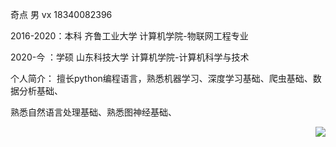 奇点 男 vx 18340082396

2016-2020：本科 齐鲁工业大学 计算机学院-物联网工程专业

2020-今  ：学硕 山东科技大学 计算机学院-计算机科学与技术

个人简介：
擅长python编程语言，熟悉机器学习、深度学习基础、爬虫基础、数据分析基础、

熟悉自然语言处理基础、熟悉图神经基础、

 
<a href="https://github.com/wangsrGit119">
  <img align="right" src="https://cdn.jsdelivr.net/gh/wangsrGit119/wangsr-image-bucket/img-article/photo-1596492784531-6e6eb5ea9993.jpg" />
</a>

